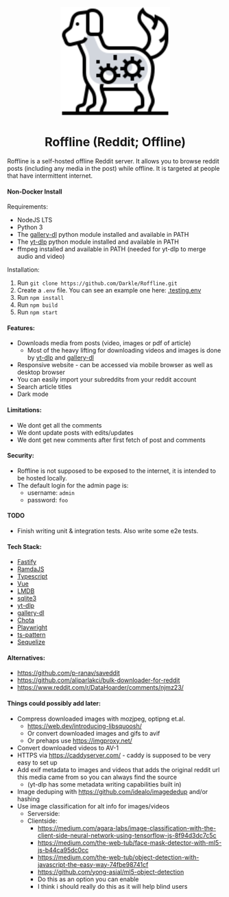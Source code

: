 <p align="center">
  <img height="256px" src="frontend/static/images/logo-default-grey.svg">
</p>

<h1 align="center">Roffline (Reddit; Offline)</h1>

Roffline is a self-hosted offline Reddit server. It allows you to browse reddit posts (including any media in the post) while offline. It is targeted at people that have intermittent internet.

#### Non-Docker Install

Requirements:

- NodeJS LTS
- Python 3
- The [gallery-dl](https://github.com/mikf/gallery-dl) python module installed and available in PATH
- The [yt-dlp](https://github.com/yt-dlp/yt-dlp) python module installed and available in PATH
- ffmpeg installed and available in PATH (needed for yt-dlp to merge audio and video)

Installation:

1. Run `git clone https://github.com/Darkle/Roffline.git`
2. Create a `.env` file. You can see an example one here: [.testing.env](.testing.env)
3. Run `npm install`
4. Run `npm build`
5. Run `npm start`

#### Features:

- Downloads media from posts (video, images or pdf of article)
  - Most of the heavy lifting for downloading videos and images is done by [yt-dlp](https://github.com/yt-dlp/yt-dlp) and [gallery-dl](https://github.com/mikf/gallery-dl)
- Responsive website - can be accessed via mobile browser as well as desktop browser
- You can easily import your subreddits from your reddit account
- Search article titles
- Dark mode

#### Limitations:

- We dont get all the comments
- We dont update posts with edits/updates
- We dont get new comments after first fetch of post and comments

#### Security:

- Roffline is not supposed to be exposed to the internet, it is intended to be hosted locally.
- The default login for the admin page is:
  - username: `admin`
  - password: `foo`

#### TODO

- Finish writing unit & integration tests. Also write some e2e tests.

#### Tech Stack:

- [Fastify](https://www.fastify.io/)
- [RamdaJS](https://ramdajs.com/docs/)
- [Typescript](https://www.typescriptlang.org/)
- [Vue](https://vuejs.org/)
- [LMDB](https://github.com/DoctorEvidence/lmdb-js)
- [sqlite3](https://www.npmjs.com/package/sqlite3)
- [yt-dlp](https://github.com/yt-dlp/yt-dlp)
- [gallery-dl](https://github.com/mikf/gallery-dl)
- [Chota](https://jenil.github.io/chota/)
- [Playwright](https://playwright.dev/)
- [ts-pattern](https://github.com/gvergnaud/ts-pattern)
- [Sequelize](https://sequelize.org/)

#### Alternatives:

- https://github.com/p-ranav/saveddit
- https://github.com/aliparlakci/bulk-downloader-for-reddit
- https://www.reddit.com/r/DataHoarder/comments/njmz23/

#### Things could possibly add later:

- Compress downloaded images with mozjpeg, optipng et.al.
  - https://web.dev/introducing-libsquoosh/
  - Or convert downloaded images and gifs to avif
  - Or prehaps use https://imgproxy.net/
- Convert downloaded videos to AV-1
- HTTPS via https://caddyserver.com/ - caddy is supposed to be very easy to set up
- Add exif metadata to images and videos that adds the original reddit url this media came from so you can always find the source
  - (yt-dlp has some metadata writing capabilities built in)
- Image deduping with https://github.com/idealo/imagededup and/or hashing
- Use image classification for alt info for images/videos
  - Serverside:
  - Clientside:
    - https://medium.com/agara-labs/image-classification-with-the-client-side-neural-network-using-tensorflow-js-8f94d3dc7c5c
    - https://medium.com/the-web-tub/face-mask-detector-with-ml5-js-b44ca95dc0cc
    - https://medium.com/the-web-tub/object-detection-with-javascript-the-easy-way-74fbe98741cf
    - https://github.com/yong-asial/ml5-object-detection
    - Do this as an option you can enable
    - I think i should really do this as it will help blind users
